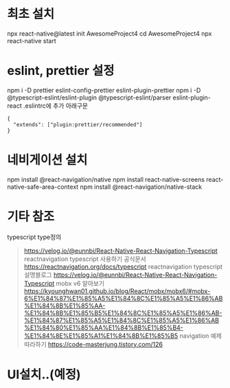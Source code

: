 # 최초 설치
npx react-native@latest init AwesomeProject4
cd AwesomeProject4
npx react-native start

# eslint, prettier 설정
npm i -D prettier eslint-config-prettier eslint-plugin-prettier
npm i -D @typescript-eslint/eslint-plugin @typescript-eslint/parser eslint-plugin-react
.eslintrc에 추가 아래구문
```
{
  "extends": ["plugin:prettier/recommended"]
}
```

# 네비게이션 설치
npm install @react-navigation/native
npm install react-native-screens react-native-safe-area-context
npm install @react-navigation/native-stack

# 기타 참조
typescript type정의
> https://velog.io/@eunnbi/React-Native-React-Navigation-Typescript
reactnavigation typescript 사용하기 공식문서
> https://reactnavigation.org/docs/typescript
reactnavigation typescript 설명블로그
> https://velog.io/@eunnbi/React-Native-React-Navigation-Typescript
mobx v6 알아보기
> https://kyounghwan01.github.io/blog/React/mobx/mobx6/#mobx-6%E1%84%87%E1%85%A5%E1%84%8C%E1%85%A5%E1%86%AB%E1%84%8B%E1%85%AA-%E1%84%8B%E1%85%B5%E1%84%8C%E1%85%A5%E1%86%AB-%E1%84%87%E1%85%A5%E1%84%8C%E1%85%A5%E1%86%AB%E1%84%80%E1%85%AA%E1%84%8B%E1%85%B4-%E1%84%8E%E1%85%A1%E1%84%8B%E1%85%B5
navigation 예제따라하기
> https://code-masterjung.tistory.com/126


# UI설치..(예정)
